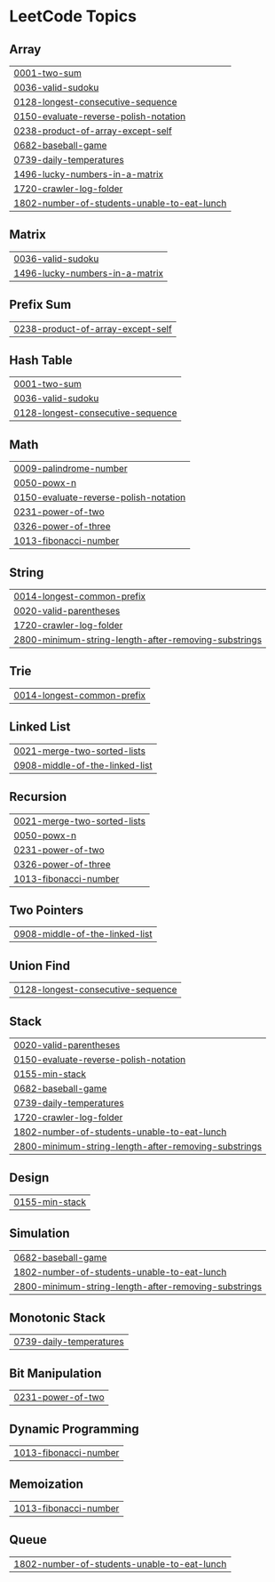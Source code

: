 <!---LeetCode Topics Start-->
# LeetCode Topics
## Array
|  |
| ------- |
| [0001-two-sum](https://github.com/Poweramo/my-leetcode-solutions/tree/master/0001-two-sum) |
| [0036-valid-sudoku](https://github.com/Poweramo/my-leetcode-solutions/tree/master/0036-valid-sudoku) |
| [0128-longest-consecutive-sequence](https://github.com/Poweramo/my-leetcode-solutions/tree/master/0128-longest-consecutive-sequence) |
| [0150-evaluate-reverse-polish-notation](https://github.com/Poweramo/my-leetcode-solutions/tree/master/0150-evaluate-reverse-polish-notation) |
| [0238-product-of-array-except-self](https://github.com/Poweramo/my-leetcode-solutions/tree/master/0238-product-of-array-except-self) |
| [0682-baseball-game](https://github.com/Poweramo/my-leetcode-solutions/tree/master/0682-baseball-game) |
| [0739-daily-temperatures](https://github.com/Poweramo/my-leetcode-solutions/tree/master/0739-daily-temperatures) |
| [1496-lucky-numbers-in-a-matrix](https://github.com/Poweramo/my-leetcode-solutions/tree/master/1496-lucky-numbers-in-a-matrix) |
| [1720-crawler-log-folder](https://github.com/Poweramo/my-leetcode-solutions/tree/master/1720-crawler-log-folder) |
| [1802-number-of-students-unable-to-eat-lunch](https://github.com/Poweramo/my-leetcode-solutions/tree/master/1802-number-of-students-unable-to-eat-lunch) |
## Matrix
|  |
| ------- |
| [0036-valid-sudoku](https://github.com/Poweramo/my-leetcode-solutions/tree/master/0036-valid-sudoku) |
| [1496-lucky-numbers-in-a-matrix](https://github.com/Poweramo/my-leetcode-solutions/tree/master/1496-lucky-numbers-in-a-matrix) |
## Prefix Sum
|  |
| ------- |
| [0238-product-of-array-except-self](https://github.com/Poweramo/my-leetcode-solutions/tree/master/0238-product-of-array-except-self) |
## Hash Table
|  |
| ------- |
| [0001-two-sum](https://github.com/Poweramo/my-leetcode-solutions/tree/master/0001-two-sum) |
| [0036-valid-sudoku](https://github.com/Poweramo/my-leetcode-solutions/tree/master/0036-valid-sudoku) |
| [0128-longest-consecutive-sequence](https://github.com/Poweramo/my-leetcode-solutions/tree/master/0128-longest-consecutive-sequence) |
## Math
|  |
| ------- |
| [0009-palindrome-number](https://github.com/Poweramo/my-leetcode-solutions/tree/master/0009-palindrome-number) |
| [0050-powx-n](https://github.com/Poweramo/my-leetcode-solutions/tree/master/0050-powx-n) |
| [0150-evaluate-reverse-polish-notation](https://github.com/Poweramo/my-leetcode-solutions/tree/master/0150-evaluate-reverse-polish-notation) |
| [0231-power-of-two](https://github.com/Poweramo/my-leetcode-solutions/tree/master/0231-power-of-two) |
| [0326-power-of-three](https://github.com/Poweramo/my-leetcode-solutions/tree/master/0326-power-of-three) |
| [1013-fibonacci-number](https://github.com/Poweramo/my-leetcode-solutions/tree/master/1013-fibonacci-number) |
## String
|  |
| ------- |
| [0014-longest-common-prefix](https://github.com/Poweramo/my-leetcode-solutions/tree/master/0014-longest-common-prefix) |
| [0020-valid-parentheses](https://github.com/Poweramo/my-leetcode-solutions/tree/master/0020-valid-parentheses) |
| [1720-crawler-log-folder](https://github.com/Poweramo/my-leetcode-solutions/tree/master/1720-crawler-log-folder) |
| [2800-minimum-string-length-after-removing-substrings](https://github.com/Poweramo/my-leetcode-solutions/tree/master/2800-minimum-string-length-after-removing-substrings) |
## Trie
|  |
| ------- |
| [0014-longest-common-prefix](https://github.com/Poweramo/my-leetcode-solutions/tree/master/0014-longest-common-prefix) |
## Linked List
|  |
| ------- |
| [0021-merge-two-sorted-lists](https://github.com/Poweramo/my-leetcode-solutions/tree/master/0021-merge-two-sorted-lists) |
| [0908-middle-of-the-linked-list](https://github.com/Poweramo/my-leetcode-solutions/tree/master/0908-middle-of-the-linked-list) |
## Recursion
|  |
| ------- |
| [0021-merge-two-sorted-lists](https://github.com/Poweramo/my-leetcode-solutions/tree/master/0021-merge-two-sorted-lists) |
| [0050-powx-n](https://github.com/Poweramo/my-leetcode-solutions/tree/master/0050-powx-n) |
| [0231-power-of-two](https://github.com/Poweramo/my-leetcode-solutions/tree/master/0231-power-of-two) |
| [0326-power-of-three](https://github.com/Poweramo/my-leetcode-solutions/tree/master/0326-power-of-three) |
| [1013-fibonacci-number](https://github.com/Poweramo/my-leetcode-solutions/tree/master/1013-fibonacci-number) |
## Two Pointers
|  |
| ------- |
| [0908-middle-of-the-linked-list](https://github.com/Poweramo/my-leetcode-solutions/tree/master/0908-middle-of-the-linked-list) |
## Union Find
|  |
| ------- |
| [0128-longest-consecutive-sequence](https://github.com/Poweramo/my-leetcode-solutions/tree/master/0128-longest-consecutive-sequence) |
## Stack
|  |
| ------- |
| [0020-valid-parentheses](https://github.com/Poweramo/my-leetcode-solutions/tree/master/0020-valid-parentheses) |
| [0150-evaluate-reverse-polish-notation](https://github.com/Poweramo/my-leetcode-solutions/tree/master/0150-evaluate-reverse-polish-notation) |
| [0155-min-stack](https://github.com/Poweramo/my-leetcode-solutions/tree/master/0155-min-stack) |
| [0682-baseball-game](https://github.com/Poweramo/my-leetcode-solutions/tree/master/0682-baseball-game) |
| [0739-daily-temperatures](https://github.com/Poweramo/my-leetcode-solutions/tree/master/0739-daily-temperatures) |
| [1720-crawler-log-folder](https://github.com/Poweramo/my-leetcode-solutions/tree/master/1720-crawler-log-folder) |
| [1802-number-of-students-unable-to-eat-lunch](https://github.com/Poweramo/my-leetcode-solutions/tree/master/1802-number-of-students-unable-to-eat-lunch) |
| [2800-minimum-string-length-after-removing-substrings](https://github.com/Poweramo/my-leetcode-solutions/tree/master/2800-minimum-string-length-after-removing-substrings) |
## Design
|  |
| ------- |
| [0155-min-stack](https://github.com/Poweramo/my-leetcode-solutions/tree/master/0155-min-stack) |
## Simulation
|  |
| ------- |
| [0682-baseball-game](https://github.com/Poweramo/my-leetcode-solutions/tree/master/0682-baseball-game) |
| [1802-number-of-students-unable-to-eat-lunch](https://github.com/Poweramo/my-leetcode-solutions/tree/master/1802-number-of-students-unable-to-eat-lunch) |
| [2800-minimum-string-length-after-removing-substrings](https://github.com/Poweramo/my-leetcode-solutions/tree/master/2800-minimum-string-length-after-removing-substrings) |
## Monotonic Stack
|  |
| ------- |
| [0739-daily-temperatures](https://github.com/Poweramo/my-leetcode-solutions/tree/master/0739-daily-temperatures) |
## Bit Manipulation
|  |
| ------- |
| [0231-power-of-two](https://github.com/Poweramo/my-leetcode-solutions/tree/master/0231-power-of-two) |
## Dynamic Programming
|  |
| ------- |
| [1013-fibonacci-number](https://github.com/Poweramo/my-leetcode-solutions/tree/master/1013-fibonacci-number) |
## Memoization
|  |
| ------- |
| [1013-fibonacci-number](https://github.com/Poweramo/my-leetcode-solutions/tree/master/1013-fibonacci-number) |
## Queue
|  |
| ------- |
| [1802-number-of-students-unable-to-eat-lunch](https://github.com/Poweramo/my-leetcode-solutions/tree/master/1802-number-of-students-unable-to-eat-lunch) |
<!---LeetCode Topics End-->
